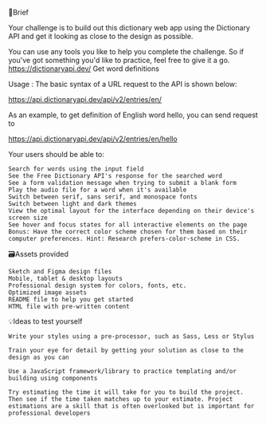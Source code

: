 📝Brief

Your challenge is to build out this dictionary web app using the Dictionary API and get it looking as close to the design as possible.

You can use any tools you like to help you complete the challenge. So if you've got something you'd like to practice, feel free to give it a go.
https://dictionaryapi.dev/
Get word definitions

Usage : The basic syntax of a URL request to the API is shown below:

https://api.dictionaryapi.dev/api/v2/entries/en/<word>

As an example, to get definition of English word hello, you can send request to

https://api.dictionaryapi.dev/api/v2/entries/en/hello

Your users should be able to:

    Search for words using the input field
    See the Free Dictionary API's response for the searched word
    See a form validation message when trying to submit a blank form
    Play the audio file for a word when it's available
    Switch between serif, sans serif, and monospace fonts
    Switch between light and dark themes
    View the optimal layout for the interface depending on their device's screen size
    See hover and focus states for all interactive elements on the page
    Bonus: Have the correct color scheme chosen for them based on their computer preferences. Hint: Research prefers-color-scheme in CSS.

🗃Assets provided

    Sketch and Figma design files
    Mobile, tablet & desktop layouts
    Professional design system for colors, fonts, etc.
    Optimized image assets
    README file to help you get started
    HTML file with pre-written content

💡Ideas to test yourself

    Write your styles using a pre-processor, such as Sass, Less or Stylus

    Train your eye for detail by getting your solution as close to the design as you can

    Use a JavaScript framework/library to practice templating and/or building using components

    Try estimating the time it will take for you to build the project. Then see if the time taken matches up to your estimate. Project estimations are a skill that is often overlooked but is important for professional developers
